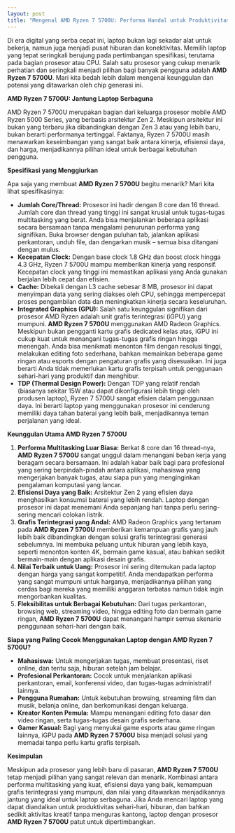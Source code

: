 ```yaml
---
layout: post
title: "Mengenal AMD Ryzen 7 5700U: Performa Handal untuk Produktivitas dan Hiburan"
---
```


Di era digital yang serba cepat ini, laptop bukan lagi sekadar alat untuk bekerja, namun juga menjadi pusat hiburan dan konektivitas. Memilih laptop yang tepat seringkali berujung pada pertimbangan spesifikasi, terutama pada bagian prosesor atau CPU. Salah satu prosesor yang cukup menarik perhatian dan seringkali menjadi pilihan bagi banyak pengguna adalah **AMD Ryzen 7 5700U**. Mari kita bedah lebih dalam mengenai keunggulan dan potensi yang ditawarkan oleh chip generasi ini.

**AMD Ryzen 7 5700U: Jantung Laptop Serbaguna**

AMD Ryzen 7 5700U merupakan bagian dari keluarga prosesor mobile AMD Ryzen 5000 Series, yang berbasis arsitektur Zen 2. Meskipun arsitektur ini bukan yang terbaru jika dibandingkan dengan Zen 3 atau yang lebih baru, bukan berarti performanya tertinggal. Faktanya, Ryzen 7 5700U masih menawarkan keseimbangan yang sangat baik antara kinerja, efisiensi daya, dan harga, menjadikannya pilihan ideal untuk berbagai kebutuhan pengguna.

**Spesifikasi yang Menggiurkan**

Apa saja yang membuat **AMD Ryzen 7 5700U** begitu menarik? Mari kita lihat spesifikasinya:

*   **Jumlah Core/Thread:** Prosesor ini hadir dengan 8 core dan 16 thread. Jumlah core dan thread yang tinggi ini sangat krusial untuk tugas-tugas multitasking yang berat. Anda bisa menjalankan beberapa aplikasi secara bersamaan tanpa mengalami penurunan performa yang signifikan. Buka browser dengan puluhan tab, jalankan aplikasi perkantoran, unduh file, dan dengarkan musik – semua bisa ditangani dengan mulus.
*   **Kecepatan Clock:** Dengan base clock 1.8 GHz dan boost clock hingga 4.3 GHz, Ryzen 7 5700U mampu memberikan kinerja yang responsif. Kecepatan clock yang tinggi ini memastikan aplikasi yang Anda gunakan berjalan lebih cepat dan efisien.
*   **Cache:** Dibekali dengan L3 cache sebesar 8 MB, prosesor ini dapat menyimpan data yang sering diakses oleh CPU, sehingga mempercepat proses pengambilan data dan meningkatkan kinerja secara keseluruhan.
*   **Integrated Graphics (GPU):** Salah satu keunggulan signifikan dari prosesor AMD Ryzen adalah unit grafis terintegrasi (iGPU) yang mumpuni. **AMD Ryzen 7 5700U** menggunakan AMD Radeon Graphics. Meskipun bukan pengganti kartu grafis dedicated kelas atas, iGPU ini cukup kuat untuk menangani tugas-tugas grafis ringan hingga menengah. Anda bisa menikmati menonton film dengan resolusi tinggi, melakukan editing foto sederhana, bahkan memainkan beberapa game ringan atau esports dengan pengaturan grafis yang disesuaikan. Ini juga berarti Anda tidak memerlukan kartu grafis terpisah untuk penggunaan sehari-hari yang produktif dan menghibur.
*   **TDP (Thermal Design Power):** Dengan TDP yang relatif rendah (biasanya sekitar 15W atau dapat dikonfigurasi lebih tinggi oleh produsen laptop), Ryzen 7 5700U sangat efisien dalam penggunaan daya. Ini berarti laptop yang menggunakan prosesor ini cenderung memiliki daya tahan baterai yang lebih baik, menjadikannya teman perjalanan yang ideal.

**Keunggulan Utama AMD Ryzen 7 5700U**

1.  **Performa Multitasking Luar Biasa:** Berkat 8 core dan 16 thread-nya, **AMD Ryzen 7 5700U** sangat unggul dalam menangani beban kerja yang beragam secara bersamaan. Ini adalah kabar baik bagi para profesional yang sering berpindah-pindah antara aplikasi, mahasiswa yang mengerjakan banyak tugas, atau siapa pun yang menginginkan pengalaman komputasi yang lancar.
2.  **Efisiensi Daya yang Baik:** Arsitektur Zen 2 yang efisien daya menghasilkan konsumsi baterai yang lebih rendah. Laptop dengan prosesor ini dapat menemani Anda sepanjang hari tanpa perlu sering-sering mencari colokan listrik.
3.  **Grafis Terintegrasi yang Andal:** AMD Radeon Graphics yang tertanam pada **AMD Ryzen 7 5700U** memberikan kemampuan grafis yang jauh lebih baik dibandingkan dengan solusi grafis terintegrasi generasi sebelumnya. Ini membuka peluang untuk hiburan yang lebih kaya, seperti menonton konten 4K, bermain game kasual, atau bahkan sedikit bermain-main dengan aplikasi desain grafis.
4.  **Nilai Terbaik untuk Uang:** Prosesor ini sering ditemukan pada laptop dengan harga yang sangat kompetitif. Anda mendapatkan performa yang sangat mumpuni untuk harganya, menjadikannya pilihan yang cerdas bagi mereka yang memiliki anggaran terbatas namun tidak ingin mengorbankan kualitas.
5.  **Fleksibilitas untuk Berbagai Kebutuhan:** Dari tugas perkantoran, browsing web, streaming video, hingga editing foto dan bermain game ringan, **AMD Ryzen 7 5700U** dapat menangani hampir semua skenario penggunaan sehari-hari dengan baik.

**Siapa yang Paling Cocok Menggunakan Laptop dengan AMD Ryzen 7 5700U?**

*   **Mahasiswa:** Untuk mengerjakan tugas, membuat presentasi, riset online, dan tentu saja, hiburan setelah jam belajar.
*   **Profesional Perkantoran:** Cocok untuk menjalankan aplikasi perkantoran, email, konferensi video, dan tugas-tugas administratif lainnya.
*   **Pengguna Rumahan:** Untuk kebutuhan browsing, streaming film dan musik, belanja online, dan berkomunikasi dengan keluarga.
*   **Kreator Konten Pemula:** Mampu menangani editing foto dasar dan video ringan, serta tugas-tugas desain grafis sederhana.
*   **Gamer Kasual:** Bagi yang menyukai game esports atau game ringan lainnya, iGPU pada **AMD Ryzen 7 5700U** bisa menjadi solusi yang memadai tanpa perlu kartu grafis terpisah.

**Kesimpulan**

Meskipun ada prosesor yang lebih baru di pasaran, **AMD Ryzen 7 5700U** tetap menjadi pilihan yang sangat relevan dan menarik. Kombinasi antara performa multitasking yang kuat, efisiensi daya yang baik, kemampuan grafis terintegrasi yang mumpuni, dan nilai yang ditawarkan menjadikannya jantung yang ideal untuk laptop serbaguna. Jika Anda mencari laptop yang dapat diandalkan untuk produktivitas sehari-hari, hiburan, dan bahkan sedikit aktivitas kreatif tanpa menguras kantong, laptop dengan prosesor **AMD Ryzen 7 5700U** patut untuk dipertimbangkan.
